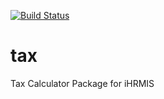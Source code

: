 <a href="https://travis-ci.org/mannysoft/tax"><img src="https://travis-ci.org/laravel/framework.svg" alt="Build Status"></a>
# tax
Tax Calculator Package for iHRMIS
